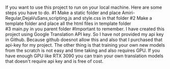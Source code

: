 If you want to use this project to run on your local machine. 
Here are some steps you have to do.
#1    Make a static folder and place Amiri-Regular,DejaVuSans,scripting.js and style.css in that folder
#2    Make a template folder and place all the html files in template folder\
#3    main.py in you parent folder
#Important to remember.
I have created this project using Google Translation API key. So I have not provided my api key in Github. Because github doesnot allow this and also that I purchased that api-key for my project.
The other thing is that training your own new models from the scratch is not easy and time taking and also requires GPU. If you have enough GPU like RTX 3090 you can train your own translation models that doesn't require api key and is free of cost. 

